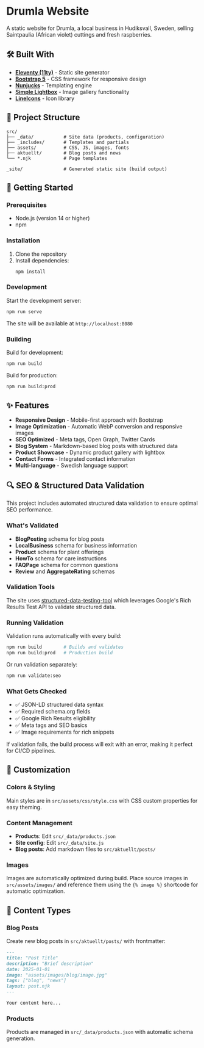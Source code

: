 # Drumla Website

A static website for Drumla, a local business in Hudiksvall, Sweden, selling Saintpaulia (African violet) cuttings and fresh raspberries.

## 🛠️ Built With

- **[Eleventy (11ty)](https://www.11ty.dev/)** - Static site generator
- **[Bootstrap 5](https://getbootstrap.com/)** - CSS framework for responsive design
- **[Nunjucks](https://mozilla.github.io/nunjucks/)** - Templating engine
- **[Simple Lightbox](https://simplelightbox.com/)** - Image gallery functionality
- **[LineIcons](https://lineicons.com/)** - Icon library

## 📁 Project Structure

```
src/
├── _data/           # Site data (products, configuration)
├── _includes/       # Templates and partials
├── assets/          # CSS, JS, images, fonts
├── aktuellt/        # Blog posts and news
└── *.njk            # Page templates

_site/               # Generated static site (build output)
```

## 🚀 Getting Started

### Prerequisites
- Node.js (version 14 or higher)
- npm

### Installation

1. Clone the repository
2. Install dependencies:
   ```bash
   npm install
   ```

### Development

Start the development server:
```bash
npm run serve
```
The site will be available at `http://localhost:8080`

### Building

Build for development:
```bash
npm run build
```

Build for production:
```bash
npm run build:prod
```

## ✨ Features

- **Responsive Design** - Mobile-first approach with Bootstrap
- **Image Optimization** - Automatic WebP conversion and responsive images
- **SEO Optimized** - Meta tags, Open Graph, Twitter Cards
- **Blog System** - Markdown-based blog posts with structured data
- **Product Showcase** - Dynamic product gallery with lightbox
- **Contact Forms** - Integrated contact information
- **Multi-language** - Swedish language support

## 🔍 SEO & Structured Data Validation

This project includes automated structured data validation to ensure optimal SEO performance.

### What's Validated

- **BlogPosting** schema for blog posts
- **LocalBusiness** schema for business information  
- **Product** schema for plant offerings
- **HowTo** schema for care instructions
- **FAQPage** schema for common questions
- **Review** and **AggregateRating** schemas

### Validation Tools

The site uses [structured-data-testing-tool](https://www.npmjs.com/package/structured-data-testing-tool) which leverages Google's Rich Results Test API to validate structured data.

### Running Validation

Validation runs automatically with every build:
```bash
npm run build        # Builds and validates
npm run build:prod   # Production build
```

Or run validation separately:
```bash
npm run validate:seo
```

### What Gets Checked

- ✅ JSON-LD structured data syntax
- ✅ Required schema.org fields
- ✅ Google Rich Results eligibility
- ✅ Meta tags and SEO basics
- ✅ Image requirements for rich snippets

If validation fails, the build process will exit with an error, making it perfect for CI/CD pipelines.

## 🎨 Customization

### Colors & Styling
Main styles are in `src/assets/css/style.css` with CSS custom properties for easy theming.

### Content Management
- **Products**: Edit `src/_data/products.json`
- **Site config**: Edit `src/_data/site.js`
- **Blog posts**: Add markdown files to `src/aktuellt/posts/`

### Images
Images are automatically optimized during build. Place source images in `src/assets/images/` and reference them using the `{% image %}` shortcode for automatic optimization.

## 📝 Content Types

### Blog Posts
Create new blog posts in `src/aktuellt/posts/` with frontmatter:

```markdown
---
title: "Post Title"
description: "Brief description"
date: 2025-01-01
image: "assets/images/blog/image.jpg"
tags: ["blog", "news"]
layout: post.njk
---

Your content here...
```

### Products
Products are managed in `src/_data/products.json` with automatic schema generation.
